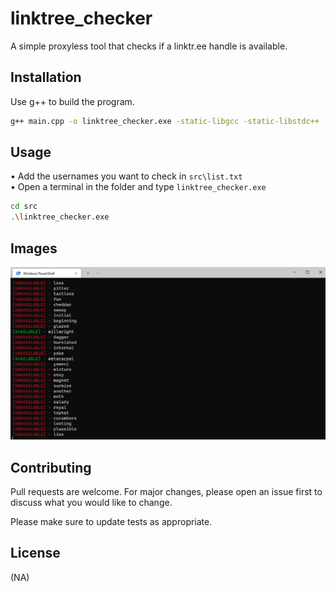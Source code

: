 # linktree_checker

A simple proxyless tool that checks if a linktr.ee handle is available.

## Installation

Use g++ to build the program.

```bash
g++ main.cpp -o linktree_checker.exe -static-libgcc -static-libstdc++
```

## Usage

• Add the usernames you want to check in ```src\list.txt```\
• Open a terminal in the folder and type ``linktree_checker.exe``

```bash
cd src
.\linktree_checker.exe
```
## Images

![Proof](https://github.com/basedpill/linktree_checker/blob/main/img/poc.PNG)


## Contributing
Pull requests are welcome. For major changes, please open an issue first to discuss what you would like to change.

Please make sure to update tests as appropriate.

## License
(NA)